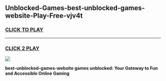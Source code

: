
## Unblocked-Games-best-unblocked-games-website-Play-Free-vjv4t
<h3>
<a href="https://premium76.site?title=best-unblocked-games-website&ref=10A">CLICK TO PLAY</a></h3>
<hr>

<h3>
<a href="https://premium76.site?title=best-unblocked-games-website&ref=10A">CLICK 2 PLAY</a>
  
</h3>

<a href="https://premium76.site?title=best-unblocked-games-website&ref=10A"><img src="https://clearcache.store/games.png"></a>


**best-unblocked-games-website games unblocked: Your Gateway to Fun and Accessible Online Gaming**
